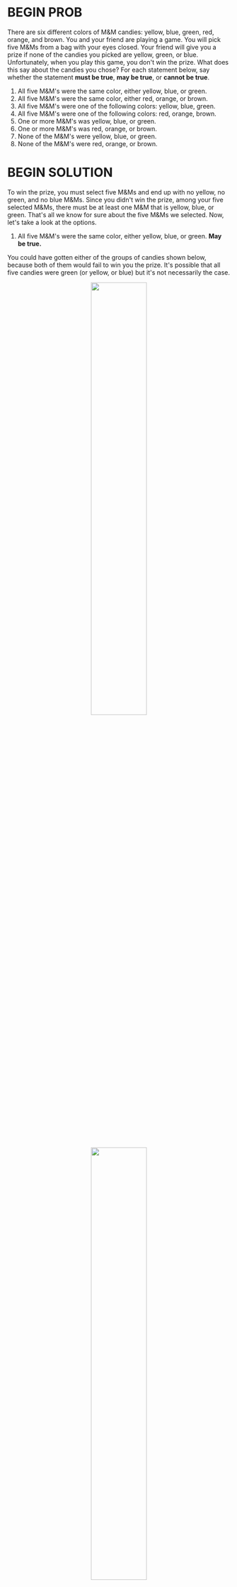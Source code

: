 # BEGIN PROB

There are six different colors of M&M candies: yellow, blue, green, red, orange, and brown.  You and your friend are playing a game. You will pick five M&Ms from a bag with your eyes closed. Your friend will give you a prize if none of the candies you picked are yellow, green, or blue. Unfortunately, when you play this game, you don't win the prize. What does this say about the candies you chose? For each statement below, say whether the statement **must be true**, **may be true**, or **cannot be true**.

1. All five M&M's were the same color, either yellow, blue, or green.
1. All five M&M's were the same color, either red, orange, or brown.
1. All five M&M's were one of the following colors: yellow, blue, green.
1. All five M&M's were one of the following colors: red, orange, brown.
1. One or more M&M's was yellow, blue, or green.
1. One or more M&M's was red, orange, or brown.
1. None of the M&M's were yellow, blue, or green.
1. None of the M&M's were red, orange, or brown.

# BEGIN SOLUTION

To win the prize, you must select five M&Ms and end up with no yellow, no green, and no blue M&Ms. Since you didn't win the prize, among your five selected M&Ms, there must be at least one M&M that is yellow, blue, or green. That's all we know for sure about the five M&Ms we selected. Now, let's take a look at the options.

1. All five M&M's were the same color, either yellow, blue, or green. **May be true.**

You could have gotten either of the groups of candies shown below, because both of them would fail to win you the prize. It's possible that all five candies were green (or yellow, or blue) but it's not necessarily the case.
<center><img src='../assets/images/pretest/candy1.jpg' width=50%></center>
<center><img src='../assets/images/pretest/candy2.jpg' width=50%></center>


2. All five M&M's were the same color, either red, orange, or brown. **Cannot be true.**

If this were true, the condition for winning the prize would be satisfied: none of the candies you picked would be yellow, green, or blue. So this cannot be true.

3. All five M&M's were one of the following colors: yellow, blue, green. **May be true.**

You could have gotten either of the groups of candies shown below, because both of them would fail to win you the prize. All we know is that at least one of the candies has to be yellow, blue, or green. They might all be those colors, or they might not.
<center><img src='../assets/images/pretest/candy3.jpg' width=50%></center>
<center><img src='../assets/images/pretest/candy4.jpg' width=50%></center>

4. All five M&M's were one of the following colors: red, orange, brown. **Cannot be true.**

If all five candies were red, orange, or brown, such as in the picture below, you would have actually won the prize. Since you didn't win the prize, that tells us this can't be true.
<center><img src='../assets/images/pretest/candy5.jpg' width=50%></center>

5. One or more M&M's was yellow, blue, or green. **Must be true.**

This has to be true, because if it were not true, you would have won the prize. The opposite of "one or more" is "none" and the condition to win the prize was that none of your candies could be yellow, blue, or green.

6. One or more M&M's was red, orange, or brown. **May be true.**

It could be the case that you had a red, orange, or brown candy among your five, as in the first picture below. But you may have also not had any red, orange, or browns, like in the second picture below. For both groups of candies shown below, you would have failed to win the prize. 
<center><img src='../assets/images/pretest/candy1.jpg' width=50%></center>
<center><img src='../assets/images/pretest/candy4.jpg' width=50%></center>

7. None of the M&M's were yellow, blue, or green. **Cannot be true.**

This is exactly the winning condition, but we know you did not win the prize, so this cannot be true.

8. None of the M&M's were red, orange, or brown. **May be true.**

You failed to win the prize because you had at least one candy that was yellow, blue, or green. You may have had some red, orange, or brown candies included among your five, or you may not have. Either of the two groups of five below is possible, because you would not have won the prize either way.
<center><img src='../assets/images/pretest/candy3.jpg' width=50%></center>
<center><img src='../assets/images/pretest/candy4.jpg' width=50%></center>

# END SOLUTION

# END PROB
